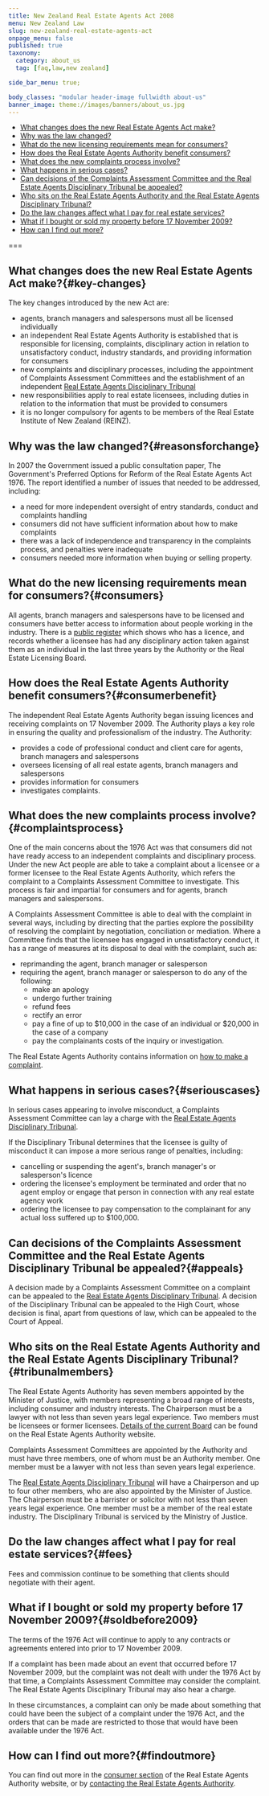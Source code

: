 ```yaml
---
title: New Zealand Real Estate Agents Act 2008
menu: New Zealand Law
slug: new-zealand-real-estate-agents-act
onpage_menu: false
published: true
taxonomy:
  category: about_us
  tag: [faq,law,new zealand]

side_bar_menu: true;

body_classes: "modular header-image fullwidth about-us"
banner_image: theme://images/banners/about_us.jpg
---
```


- [What changes does the new Real Estate Agents Act make?](#key-changes)
- [Why was the law changed?](#reasonsforchange)
- [What do the new licensing requirements mean for consumers?](#consumers)
- [How does the Real Estate Agents Authority benefit consumers?](#consumerbenefit)
- [What does the new complaints process involve?](#complaintsprocess)
- [What happens in serious cases?](#seriouscases)
- [Can decisions of the Complaints Assessment Committee and the Real Estate Agents Disciplinary Tribunal be appealed?](#appeals)
- [Who sits on the Real Estate Agents Authority and the Real Estate Agents Disciplinary Tribunal?](#tribunalmembers)
- [Do the law changes affect what I pay for real estate services?](#fees)
- [What if I bought or sold my property before 17 November 2009?](#soldbefore2009)
- [How can I find out more?](#findoutmore)

===

## What changes does the new Real Estate Agents Act make?{#key-changes}

The key changes introduced by the new Act are:

- agents, branch managers and salespersons must all be licensed individually
- an independent Real Estate Agents Authority is established that is responsible for licensing, complaints, disciplinary action in relation to unsatisfactory conduct, industry standards, and providing information for consumers
- new complaints and disciplinary processes, including the appointment of Complaints Assessment Committees and the establishment of an independent [Real Estate Agents Disciplinary Tribunal](http://www.justice.govt.nz/tribunals/real-estate-agents-disciplinary-tribunal)
- new responsibilities apply to real estate licensees, including duties in relation to the information that must be provided to consumers
- it is no longer compulsory for agents to be members of the Real Estate Institute of New Zealand (REINZ).

## Why was the law changed?{#reasonsforchange}
In 2007 the Government issued a public consultation paper, The Government's Preferred Options for Reform of the Real Estate Agents Act 1976. The report identified a number of issues that needed to be addressed, including:

- a need for more independent oversight of entry standards, conduct and complaints handling
- consumers did not have sufficient information about how to make complaints
- there was a lack of independence and transparency in the complaints process, and penalties were inadequate
- consumers needed more information when buying or selling property.

## What do the new licensing requirements mean for consumers?{#consumers}
All agents, branch managers and salespersons have to be licensed and consumers have better access to information about people working in the industry. There is a [public register](https://portal.reaa.govt.nz/public/register-search/) which shows who has a licence, and records whether a licensee has had any disciplinary action taken against them as an individual in the last three years by the Authority or the Real Estate Licensing Board.

## How does the Real Estate Agents Authority benefit consumers?{#consumerbenefit}
The independent Real Estate Agents Authority began issuing licences and receiving complaints on 17 November 2009. The Authority plays a key role in ensuring the quality and professionalism of the industry. The Authority:

- provides a code of professional conduct and client care for agents, branch managers and salespersons
- oversees licensing of all real estate agents, branch managers and salespersons
- provides information for consumers
- investigates complaints.

## What does the new complaints process involve?{#complaintsprocess}
One of the main concerns about the 1976 Act was that consumers did not have ready access to an independent complaints and disciplinary process. Under the new Act people are able to take a complaint about a licensee or a former licensee to the Real Estate Agents Authority, which refers the complaint to a Complaints Assessment Committee to investigate. This process is fair and impartial for consumers and for agents, branch managers and salespersons.

A Complaints Assessment Committee is able to deal with the complaint in several ways, including by directing that the parties explore the possibility of resolving the complaint by negotiation, conciliation or mediation. Where a Committee finds that the licensee has engaged in unsatisfactory conduct, it has a range of measures at its disposal to deal with the complaint, such as:

- reprimanding the agent, branch manager or salesperson
- requiring the agent, branch manager or salesperson to do any of the following:
  - make an apology
  - undergo further training
  - refund fees
  - rectify an error
  - pay a fine of up to $10,000 in the case of an individual or $20,000 in the case of a company
  - pay the complainants costs of the inquiry or investigation.

The Real Estate Agents Authority contains information on [how to make a complaint](http://www.reaa.govt.nz/Complaints/MakeAComplaint/Pages/Makeacomplaint.aspx).

## What happens in serious cases?{#seriouscases}
In serious cases appearing to involve misconduct, a Complaints Assessment Committee can lay a charge with the [Real Estate Agents Disciplinary Tribunal](http://www.justice.govt.nz/tribunals/real-estate-agents-disciplinary-tribunal).

If the Disciplinary Tribunal determines that the licensee is guilty of misconduct it can impose a more serious range of penalties, including:

- cancelling or suspending the agent's, branch manager's or salesperson's licence
- ordering the licensee's employment be terminated and order that no agent employ or engage that person in connection with any real estate agency work
- ordering the licensee to pay compensation to the complainant for any actual loss suffered up to $100,000.

## Can decisions of the Complaints Assessment Committee and the Real Estate Agents Disciplinary Tribunal be appealed?{#appeals}
A decision made by a Complaints Assessment Committee on a complaint can be appealed to the [Real Estate Agents Disciplinary Tribunal](http://www.justice.govt.nz/tribunals/real-estate-agents-disciplinary-tribunal). A decision of the Disciplinary Tribunal can be appealed to the High Court, whose decision is final, apart from questions of law, which can be appealed to the Court of Appeal.

## Who sits on the Real Estate Agents Authority and the Real Estate Agents Disciplinary Tribunal?{#tribunalmembers}
The Real Estate Agents Authority has seven members appointed by the Minister of Justice, with members representing a broad range of interests, including consumer and industry interests. The Chairperson must be a lawyer with not less than seven years legal experience. Two members must be licensees or former licensees. [Details of the current Board](http://www.reaa.govt.nz/AboutUs/OurPeople/OurBoardMembers/Pages/OurBoardMembers.aspx) can be found on the Real Estate Agents Authority website.

Complaints Assessment Committees are appointed by the Authority and must have three members, one of whom must be an Authority member. One member must be a lawyer with not less than seven years legal experience.

The [Real Estate Agents Disciplinary Tribunal](http://www.justice.govt.nz/tribunals/real-estate-agents-disciplinary-tribunal) will have a Chairperson and up to four other members, who are also appointed by the Minister of Justice. The Chairperson must be a barrister or solicitor with not less than seven years legal experience. One member must be a member of the real estate industry. The Disciplinary Tribunal is serviced by the Ministry of Justice.

## Do the law changes affect what I pay for real estate services?{#fees}
Fees and commission continue to be something that clients should negotiate with their agent.

## What if I bought or sold my property before 17 November 2009?{#soldbefore2009}
The terms of the 1976 Act will continue to apply to any contracts or agreements entered into prior to 17 November 2009.

If a complaint has been made about an event that occurred before 17 November 2009, but the complaint was not dealt with under the 1976 Act by that time, a Complaints Assessment Committee may consider the complaint. The Real Estate Agents Disciplinary Tribunal may also hear a charge.

In these circumstances, a complaint can only be made about something that could have been the subject of a complaint under the 1976 Act, and the orders that can be made are restricted to those that would have been available under the 1976 Act.

## How can I find out more?{#findoutmore}
You can find out more in the [consumer section](http://www.reaa.govt.nz/forbuyersandsellers/Pages/ForBuyersandSellers.aspx) of the Real Estate Agents Authority website, or by [contacting the Real Estate Agents Authority](http://www.reaa.govt.nz/Pages/ContactUs.aspx).
